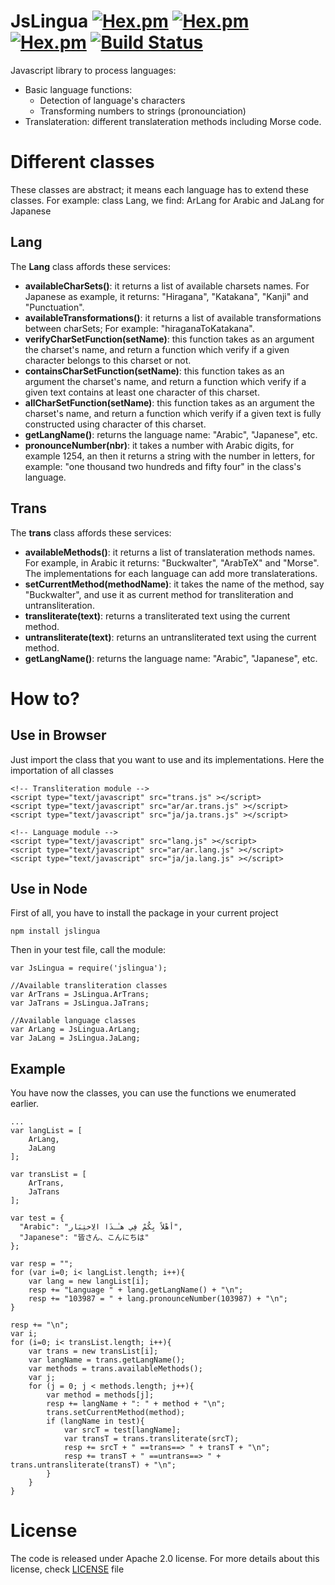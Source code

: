 

JsLingua [![Hex.pm](https://img.shields.io/badge/Project-JsLingua-yellow.svg?style=flat)](https://kariminf.github.com/JsLingua) [![Hex.pm](https://img.shields.io/badge/License-Apache_2-yellow.svg?style=flat)](https://github.com/kariminf/JsLingua/blob/master/LICENSE) [![Hex.pm](https://img.shields.io/badge/Version-0.1.2-yellow.svg?style=flat)](https://github.com/kariminf/JsLingua/releases) [![Build Status](https://travis-ci.org/kariminf/JsLingua.svg?branch=master)](https://travis-ci.org/kariminf/JsLingua)
===========
Javascript library to process languages:
* Basic language functions:
  * Detection of language's characters
  * Transforming numbers to strings (pronounciation)
* Translateration: different translateration methods including Morse code.

# Different classes
These classes are abstract; it means each language has to extend these classes. For example: class Lang, we find: ArLang for Arabic and JaLang for Japanese

## Lang
The **Lang** class affords these services:
* **availableCharSets()**: it returns a list of available charsets names. For Japanese as example, it returns: "Hiragana", "Katakana", "Kanji" and "Punctuation".
* **availableTransformations()**: it returns a list of available transformations between charSets; For example: "hiraganaToKatakana".
* **verifyCharSetFunction(setName)**: this function takes as an argument the charset's name, and return a function which verify if a given character belongs to this charset or not.
* **containsCharSetFunction(setName)**: this function takes as an argument the charset's name, and return a function which verify if a given text contains at least one character of this charset.
* **allCharSetFunction(setName)**: this function takes as an argument the charset's name, and return a function which verify if a given text is fully constructed using character of this charset.
* **getLangName()**: returns the language name: "Arabic", "Japanese", etc.
* **pronounceNumber(nbr)**: it takes a number with Arabic digits, for example 1254, an then it returns a string with the number in letters, for example: "one thousand two hundreds and fifty four" in the class's language.

## Trans
The **trans** class affords these services:
* **availableMethods()**: it returns a list of translateration methods names. For example, in Arabic it returns: "Buckwalter", "ArabTeX" and "Morse". The implementations for each language can add more translaterations.
* **setCurrentMethod(methodName)**: it takes the name of the method, say "Buckwalter", and use it as current method for transliteration and untransliteration.
* **transliterate(text)**: returns a transliterated text using the current method.
* **untransliterate(text)**: returns an untransliterated text using the current method.
* **getLangName()**: returns the language name: "Arabic", "Japanese", etc.

# How to?

## Use in Browser
Just import the class that you want to use and its implementations. Here the importation of all classes
```
<!-- Transliteration module -->
<script type="text/javascript" src="trans.js" ></script>
<script type="text/javascript" src="ar/ar.trans.js" ></script>
<script type="text/javascript" src="ja/ja.trans.js" ></script>

<!-- Language module -->
<script type="text/javascript" src="lang.js" ></script>
<script type="text/javascript" src="ar/ar.lang.js" ></script>
<script type="text/javascript" src="ja/ja.lang.js" ></script>
```

## Use in Node
First of all, you have to install the package in your current project
```
npm install jslingua
```
Then in your test file, call the module:
```
var JsLingua = require('jslingua');

//Available transliteration classes
var ArTrans = JsLingua.ArTrans;
var JaTrans = JsLingua.JaTrans;

//Available language classes
var ArLang = JsLingua.ArLang;
var JaLang = JsLingua.JaLang;
```
## Example
You have now the classes, you can use the functions we enumerated earlier.
```
...
var langList = [
    ArLang,
    JaLang
];

var transList = [
    ArTrans,
    JaTrans
];

var test = {
  "Arabic": "أهْلاً بِكُمْ فِي هـٰـذَا الاِختِبَار",
  "Japanese": "皆さん、こんにちは"
};

var resp = "";
for (var i=0; i< langList.length; i++){
    var lang = new langList[i];
    resp += "Language " + lang.getLangName() + "\n";
    resp += "103987 = " + lang.pronounceNumber(103987) + "\n";
}

resp += "\n";
var i;
for (i=0; i< transList.length; i++){
    var trans = new transList[i];
    var langName = trans.getLangName();
    var methods = trans.availableMethods();
    var j;
    for (j = 0; j < methods.length; j++){
        var method = methods[j];
        resp += langName + ": " + method + "\n";
        trans.setCurrentMethod(method);
        if (langName in test){
            var srcT = test[langName];
            var transT = trans.transliterate(srcT);
            resp += srcT + " ==trans==> " + transT + "\n";
            resp += transT + " ==untrans==> " + trans.untransliterate(transT) + "\n";
        }
    }
}

```

# License
The code is released under Apache 2.0 license.
For more details about this license, check [LICENSE](./LICENSE) file
